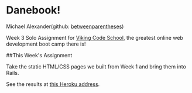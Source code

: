 Danebook!
==========

Michael Alexander(github: [betweenparentheses](https://github.com/betweenparentheses))

Week 3 Solo Assignment for [Viking Code School](http://vikingcodeschool.com), the greatest online web development boot camp there is!

##This Week's Assignment

Take the static HTML/CSS pages we built from Week 1 and bring them into Rails.

See the results at [this Heroku address](http://morning-beyond-2062.herokuapp.com).